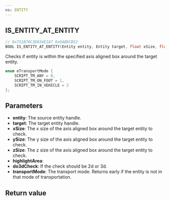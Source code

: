 ```yaml
---
ns: ENTITY
---
```

## IS_ENTITY_AT_ENTITY

```c
// 0x751B70C3D034E187 0xDABDCB52
BOOL IS_ENTITY_AT_ENTITY(Entity entity, Entity target, float xSize, float ySize, float zSize, BOOL highlightArea, BOOL do3dCheck, int transportMode);
```

Checks if entity is within the specified axis aligned box around the target entity.

```c
enum eTransportMode {
    SCRIPT_TM_ANY = 0,
    SCRIPT_TM_ON_FOOT = 1,
    SCRIPT_TM_IN_VEHICLE = 2
};
```

## Parameters
* **entity**: The source entity handle.
* **target**: The target entity handle.
* **xSize**: The x size of the axis aligned box around the target entity to check.
* **ySize**: The y size of the axis aligned box around the target entity to check.
* **zSize**: The z size of the axis aligned box around the target entity to check.
* **highlightArea**:
* **do3dCheck**: If the check should be 2d or 3d.
* **transportMode**: The transport mode. Returns early if the entity is not in that mode of transportation.

## Return value

